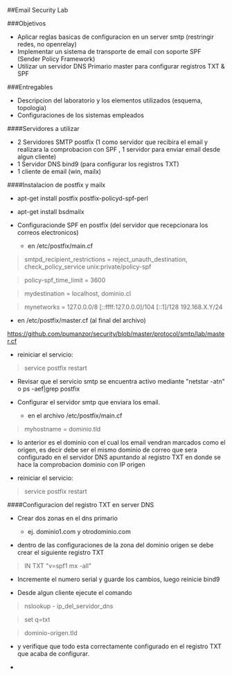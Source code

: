 ##Email Security Lab

###Objetivos
* Aplicar reglas basicas de configuracion en un server smtp (restringir redes, no openrelay)
* Implementar un sistema de transporte de email con soporte SPF (Sender Policy Framework)
* Utilizar un servidor DNS Primario master para configurar registros TXT & SPF

###Entregables
* Descripcion del laboratorio y los elementos utilizados (esquema, topologia)
* Configuraciones de los sistemas empleados

####Servidores a utilizar

* 2 Servidores SMTP postfix (1 como servidor que recibira el email y realizara la comprobacion con SPF , 1 servidor para enviar email desde algun cliente)
* 1 Servidor DNS bind9 (para configurar los registros TXT)
* 1 cliente de email (win, mailx)

####Instalacion de postfix y mailx

* apt-get install postfix postfix-policyd-spf-perl
* apt-get install bsdmailx

* Configuracionde SPF en postfix (del servidor que recepcionara los correos electronicos)

  - en /etc/postfix/main.cf

> smtpd_recipient_restrictions = reject_unauth_destination, check_policy_service unix:private/policy-spf

> policy-spf_time_limit = 3600

> mydestination = localhost, dominio.cl

> mynetworks = 127.0.0.0/8 [::ffff:127.0.0.0]/104 [::1]/128 192.168.X.Y/24

  - en /etc/postfix/master.cf (al final del archivo)

https://github.com/pumanzor/security/blob/master/protocol/smtp/lab/master.cf

* reiniciar el servicio:

> service postfix restart 

* Revisar que el servicio smtp se encuentra activo mediante "netstar -atn" o ps -aef|grep postfix

* Configurar el servidor smtp que enviara los email.

  - en el archivo /etc/postfix/main.cf

> myhostname = dominio.tld

  - lo anterior es el dominio con el cual los email vendran marcados como el origen, es decir debe ser el mismo dominio de correo que sera configurado en el servidor DNS apuntando al registro TXT en donde se hace la comprobacion dominio con IP origen

* reiniciar el servicio:

> service postfix restart 

####Configuracion del registro TXT en server DNS

* Crear dos zonas en el dns primario
  
  - ej. dominio1.com y otrodominio.com
  
* dentro de las configuraciones de la zona del dominio origen se debe crear el siguiente registro TXT

> IN	TXT	"v=spf1 mx -all"

* Incremente el numero serial y guarde los cambios, luego reinicie bind9

* Desde algun cliente ejecute el comando

> nslookup - ip_del_servidor_dns

> set q=txt

> dominio-origen.tld

  - y verifique que todo esta correctamente configurado en el registro TXT que acaba de configurar.

* 


